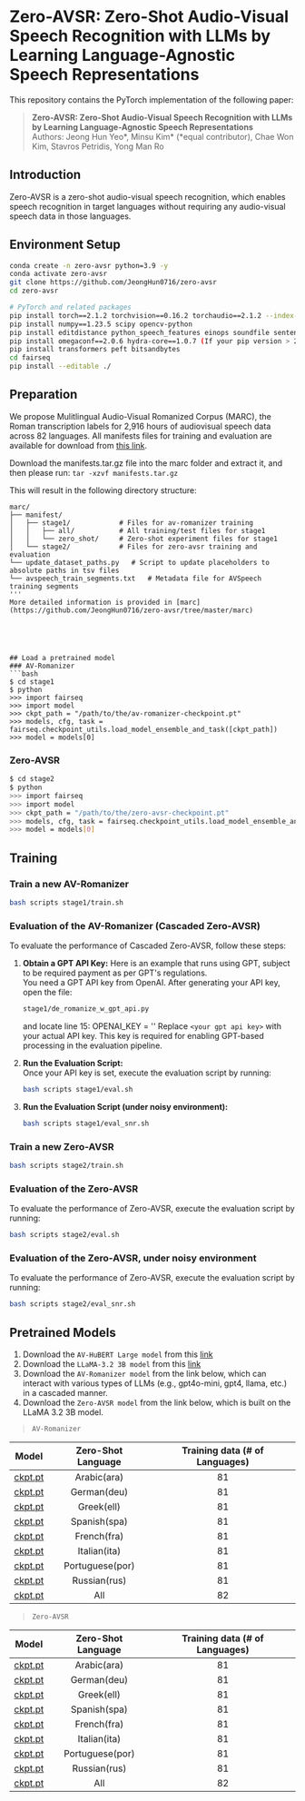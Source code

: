 # Zero-AVSR: Zero-Shot Audio-Visual Speech Recognition with LLMs by Learning Language-Agnostic Speech Representations

This repository contains the PyTorch implementation of the following paper:
> **Zero-AVSR: Zero-Shot Audio-Visual Speech Recognition with LLMs by Learning Language-Agnostic Speech Representations**<be>
><br>
> Authors: Jeong Hun Yeo*, Minsu Kim* (*equal contributor), Chae Won Kim, Stavros Petridis, Yong Man Ro<br>


## Introduction
Zero-AVSR is a zero-shot audio-visual speech recognition, which enables speech recognition in target languages without requiring any audio-visual speech data in those languages. 


## Environment Setup
```bash
conda create -n zero-avsr python=3.9 -y
conda activate zero-avsr
git clone https://github.com/JeongHun0716/zero-avsr
cd zero-avsr
```
```bash
# PyTorch and related packages
pip install torch==2.1.2 torchvision==0.16.2 torchaudio==2.1.2 --index-url https://download.pytorch.org/whl/cu121
pip install numpy==1.23.5 scipy opencv-python
pip install editdistance python_speech_features einops soundfile sentencepiece tqdm tensorboard unidecode librosa pandas
pip install omegaconf==2.0.6 hydra-core==1.0.7 (If your pip version > 24.1, please run "python3 -m pip install --upgrade pip==24.0")
pip install transformers peft bitsandbytes
cd fairseq
pip install --editable ./
```

## Preparation
We propose Mulitlingual Audio-Visual Romanized Corpus (MARC), the Roman transcription labels for 2,916 hours of audiovisual speech data across 82 languages.
All manifests files for training and evaluation are available for download from [this link](https://www.dropbox.com/scl/fi/05hbxmxo0ltu9thpxszn1/manifests.tar.gz?rlkey=befdyzsjy9g7bmg0k41ad90o9&st=j9reloy4&dl=0).

Download the manifests.tar.gz file into the marc folder and extract it, and then please run: ```tar -xzvf manifests.tar.gz```

This will result in the following directory structure:

```
marc/
├── manifest/              
│   ├── stage1/            # Files for av-romanizer training
│   │   ├── all/           # All training/test files for stage1
│   │   └── zero_shot/     # Zero-shot experiment files for stage1
│   └── stage2/            # Files for zero-avsr training and evaluation
└── update_dataset_paths.py   # Script to update placeholders to absolute paths in tsv files
└── avspeech_train_segments.txt   # Metadata file for AVSpeech training segments
'''
More detailed information is provided in [marc](https://github.com/JeongHun0716/zero-avsr/tree/master/marc)





## Load a pretrained model
### AV-Romanizer
```bash
$ cd stage1
$ python
>>> import fairseq
>>> import model
>>> ckpt_path = "/path/to/the/av-romanizer-checkpoint.pt"
>>> models, cfg, task = fairseq.checkpoint_utils.load_model_ensemble_and_task([ckpt_path])
>>> model = models[0]
```


### Zero-AVSR
```bash
$ cd stage2
$ python
>>> import fairseq
>>> import model
>>> ckpt_path = "/path/to/the/zero-avsr-checkpoint.pt"
>>> models, cfg, task = fairseq.checkpoint_utils.load_model_ensemble_and_task([ckpt_path])
>>> model = models[0]
```


## Training
### Train a new AV-Romanizer

```bash
bash scripts stage1/train.sh
```

### Evaluation of the AV-Romanizer (Cascaded Zero-AVSR)
To evaluate the performance of Cascaded Zero-AVSR, follow these steps:

1. **Obtain a GPT API Key:**
   Here is an example that runs using GPT, subject to be required payment as per GPT's regulations.<br>
   You need a GPT API key from OpenAI. After generating your API key, open the file:
   ```bash
   stage1/de_romanize_w_gpt_api.py
   ```
   and locate line 15:
   OPENAI_KEY = '<your gpt api key>'
   Replace ```<your gpt api key>``` with your actual API key. This key is required for enabling GPT-based processing in the evaluation pipeline.

3. **Run the Evaluation Script:**  
    Once your API key is set, execute the evaluation script by running:
    ```bash
    bash scripts stage1/eval.sh
    ```
4. **Run the Evaluation Script (under noisy environment):**
    ```bash
    bash scripts stage1/eval_snr.sh
    ```


### Train a new Zero-AVSR

```bash
bash scripts stage2/train.sh
```

### Evaluation of the Zero-AVSR
To evaluate the performance of Zero-AVSR, execute the evaluation script by running:

```bash
bash scripts stage2/eval.sh
```

### Evaluation of the Zero-AVSR, under noisy environment
To evaluate the performance of Zero-AVSR, execute the evaluation script by running:

```bash
bash scripts stage2/eval_snr.sh
```


## Pretrained Models
1. Download the ```AV-HuBERT Large model``` from this [link](https://github.com/facebookresearch/av_hubert) 
2. Download the ```LLaMA-3.2 3B model``` from this [link](https://huggingface.co/meta-llama/Llama-3.2-3B)
3. Download the ```AV-Romanizer model``` from the link below, which can interact with various types of LLMs (e.g., gpt4o-mini, gpt4, llama, etc.) in a cascaded manner.
4. Download the ```Zero-AVSR model``` from the link below, which is built on the LLaMA 3.2 3B model.

> ```AV-Romanizer```

| Model         | Zero-Shot Language  | Training data (# of Languages)  |
|--------------|:----------:|:------------------:|
| [ckpt.pt](https://www.dropbox.com/scl/fi/mph3q2rtgwcb0sn9na47g/checkpoint_best.pt?rlkey=r6t9l2l27cmtgj10yt1uio5mi&st=erysg487&dl=0) |       Arabic(ara)       |        81           | 
| [ckpt.pt](https://www.dropbox.com/scl/fi/5pbsx6n882prjltisxd84/checkpoint_best.pt?rlkey=8ujitzdmhbulb2dman1xi6z9l&st=7adl87e4&dl=0) |        German(deu)            |     81           | 
| [ckpt.pt](https://www.dropbox.com/scl/fi/9euaiuv512bbjb5pj0dgi/checkpoint_best.pt?rlkey=m2z42myzvmmqkupg5757tbp92&st=p0blvuog&dl=0) |        Greek(ell)       | 81           | 
| [ckpt.pt](https://www.dropbox.com/scl/fi/4itcjvwxi96zd48z7k984/checkpoint_best.pt?rlkey=sm0b2yvu9eyp3mvkrpvv9ehnt&st=s16uuqy9&dl=0) |        Spanish(spa)       | 81           | 
| [ckpt.pt](https://www.dropbox.com/scl/fi/i7k9jlk2z36kpbr1yv20s/checkpoint_best.pt?rlkey=txupq7eop1ikgmntak131ldwj&st=akzfr61a&dl=0) |        French(fra)       | 81           | 
| [ckpt.pt](https://www.dropbox.com/scl/fi/y2qwsuftnwz3zbkor1cn8/checkpoint_best.pt?rlkey=0y0ss30zjyfrxrfzrjo5520c5&st=3quyoz2p&dl=0) |        Italian(ita)       | 81           | 
| [ckpt.pt](https://www.dropbox.com/scl/fi/9mdet0q1vbif6gi7z9wgx/checkpoint_best.pt?rlkey=gtwmvivghzql9q2tc7fv0jm3x&st=a8uvdprl&dl=0) |        Portuguese(por)       | 81           | 
| [ckpt.pt](https://www.dropbox.com/scl/fi/cq8v9k6qhejl04pa1qdzr/checkpoint_best.pt?rlkey=arbmj1ui1mmpokykc4stev1mk&st=wjevh56r&dl=0) |        Russian(rus)       | 81           | 
| [ckpt.pt](https://www.dropbox.com/scl/fi/p6i141tfrp0kbqiu1cepy/checkpoint_best.pt?rlkey=hyck9668w9bgx0io2tkc6rdux&st=j37n3fpg&dl=0) |        All      | 82           | 


> ```Zero-AVSR```

| Model         | Zero-Shot Language  | Training data (# of Languages)  |
|--------------|:----------:|:------------------:|
| [ckpt.pt](https://www.dropbox.com/scl/fi/bw0jwqo3widniiv4jm6ug/checkpoint_best.pt?rlkey=1agqfao8rfch2epa9suxfe8g9&st=xpeyc187&dl=0) |       Arabic(ara)       |        81           | 
| [ckpt.pt](https://www.dropbox.com/scl/fi/5yu1cinmwtkq30yjom55w/checkpoint_best.pt?rlkey=die6brzvzb6kwi8qglxwrtw5s&st=2zasun4c&dl=0) |        German(deu)            |     81           | 
| [ckpt.pt](https://www.dropbox.com/scl/fi/0h7chny92u024dhz7ps6n/checkpoint_best.pt?rlkey=hqtumplvoey956xplx1emdkb4&st=reurwhgc&dl=0) |        Greek(ell)       | 81           | 
| [ckpt.pt](https://www.dropbox.com/scl/fi/pn57wyicai0ilsia0bmjl/checkpoint_best.pt?rlkey=fe82psi10aeeypyusgb4r5byz&st=cjw4xbyn&dl=0) |        Spanish(spa)       | 81           | 
| [ckpt.pt](https://www.dropbox.com/scl/fi/02uxoa555flwld4kenqqw/checkpoint_best.pt?rlkey=a9fl6bkkfwr07tktxvzh5thbl&st=99p6wx4t&dl=0) |        French(fra)       | 81           | 
| [ckpt.pt](https://www.dropbox.com/scl/fi/49qndou53mwyz801zcoxq/checkpoint_best.pt?rlkey=qj1k26md93zmgrxp6qcvljdnl&st=lbowscks&dl=0) |        Italian(ita)       | 81           | 
| [ckpt.pt](https://www.dropbox.com/scl/fi/z82fg2jgdniwncjn32mkm/checkpoint_best.pt?rlkey=6yobx01l2tx85gfhg02o3dzlk&st=39ytp0wn&dl=0) |        Portuguese(por)       | 81           | 
| [ckpt.pt](https://www.dropbox.com/scl/fi/3g0kog5f98wo9jey7fbyn/checkpoint_best.pt?rlkey=sp1nt4j6k8tu7oykh3tddnbhx&st=76l2iiim&dl=0) |        Russian(rus)       | 81           | 
| [ckpt.pt](https://www.dropbox.com/scl/fi/4t6b3zrw6d2d3iwfrp37s/checkpoint_best.pt?rlkey=g01nl8yafbigyu5h0kweat106&st=7cj4ggu2&dl=0) |        All      | 82           | 
